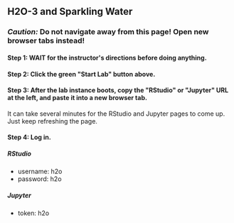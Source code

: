 ## H2O-3 and Sparkling Water

### ***Caution:***  Do not navigate away from this page!  Open new browser tabs instead!

#### Step 1:  WAIT for the instructor's directions before doing anything.

#### Step 2:  Click the green "Start Lab" button above.

#### Step 3:  After the lab instance boots, copy the "RStudio" or "Jupyter" URL at the left, and paste it into a new browser tab.

It can take several minutes for the RStudio and Jupyter pages to come up.  Just keep refreshing the page.

#### Step 4:  Log in.

##### RStudio

* username:  h2o
* password:  h2o

##### Jupyter

* token:  h2o

